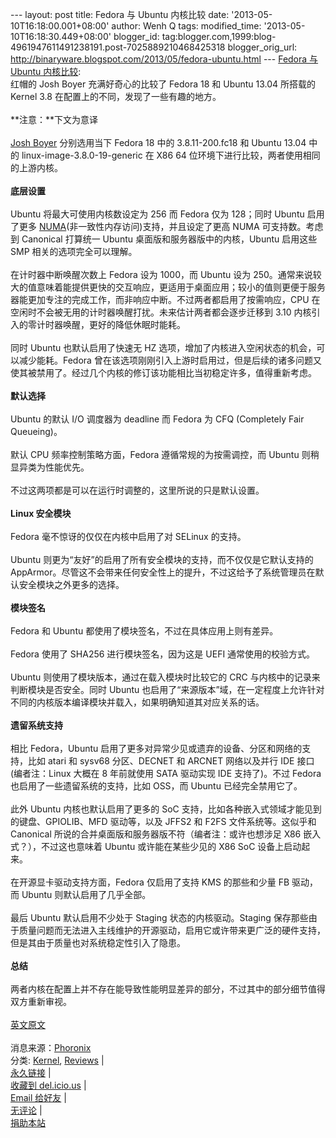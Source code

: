 --- layout: post title: Fedora 与 Ubuntu 内核比较 date:
'2013-05-10T16:18:00.001+08:00' author: Wenh Q tags: modified\_time:
'2013-05-10T16:18:30.449+08:00' blogger\_id:
tag:blogger.com,1999:blog-4961947611491238191.post-7025889210468425318
blogger\_orig\_url:
http://binaryware.blogspot.com/2013/05/fedora-ubuntu.html --- [Fedora 与
Ubuntu
内核比较](http://linuxtoy.org/archives/compare-kernel-between-fedora-and-ubuntu.html):\
红帽的 Josh Boyer 充满好奇心的比较了 Fedora 18 和 Ubuntu 13.04 所搭载的
Kernel 3.8 在配置上的不同，发现了一些有趣的地方。\
\
**注意：**下文为意译\
\
[Josh Boyer](http://jwboyer.livejournal.com/) 分别选用当下 Fedora 18
中的 3.8.11-200.fc18 和 Ubuntu 13.04 中的 linux-image-3.8.0-19-generic
在 X86 64 位环境下进行比较，两者使用相同的上游内核。\
\
**底层设置**\
\
Ubuntu 将最大可使用内核数设定为 256 而 Fedora 仅为 128；同时 Ubuntu
启用了更多
[NUMA](https://en.wikipedia.org/wiki/Non-Uniform_Memory_Access)(非一致性内存访问)支持，并且设定了更高
NUMA 可支持数。考虑到 Canonical 打算统一 Ubuntu
桌面版和服务器版中的内核，Ubuntu 启用这些 SMP 相关的选项完全可以理解。\
\
在计时器中断唤醒次数上 Fedora 设为 1000，而 Ubuntu 设为
250。通常来说较大的值意味着能提供更快的交互响应，更适用于桌面应用；较小的值则更便于服务器能更加专注的完成工作，而非响应中断。不过两者都启用了按需响应，CPU
在空闲时不会被无用的计时器唤醒打扰。未来估计两者都会逐步迁移到 3.10
内核引入的零计时器唤醒，更好的降低休眠时能耗。\
\
同时 Ubuntu 也默认启用了快速无 HZ
选项，增加了内核进入空闲状态的机会，可以减少能耗。Fedora
曾在该选项刚刚引入上游时启用过，但是后续的诸多问题又使其被禁用了。经过几个内核的修订该功能相比当初稳定许多，值得重新考虑。\
\
**默认选择**\
\
Ubuntu 的默认 I/O 调度器为 deadline 而 Fedora 为 CFQ (Completely Fair
Queueing)。\
\
默认 CPU 频率控制策略方面，Fedora 遵循常规的为按需调控，而 Ubuntu
则稍显异类为性能优先。\
\
不过这两项都是可以在运行时调整的，这里所说的只是默认设置。\
\
**Linux 安全模块**\
\
Fedora 毫不惊讶的仅仅在内核中启用了对 SELinux 的支持。\
\
Ubuntu 则更为“友好”的启用了所有安全模块的支持，而不仅仅是它默认支持的
AppArmor。尽管这不会带来任何安全性上的提升，不过这给予了系统管理员在默认安全模块之外更多的选择。\
\
**模块签名**\
\
Fedora 和 Ubuntu 都使用了模块签名，不过在具体应用上则有差异。\
\
Fedora 使用了 SHA256 进行模块签名，因为这是 UEFI 通常使用的校验方式。\
\
Ubuntu 则使用了模块版本，通过在载入模块时比较它的 CRC
与内核中的记录来判断模块是否安全。同时 Ubuntu
也启用了“来源版本”域，在一定程度上允许针对不同的内核版本编译模块并载入，如果明确知道其对应关系的话。\
\
**遗留系统支持**\
\
相比 Fedora，Ubuntu
启用了更多对异常少见或遗弃的设备、分区和网络的支持，比如 atari 和 sysv68
分区、DECNET 和 ARCNET 网络以及并行 IDE 接口(编者注：Linux 大概在 8
年前就使用 SATA 驱动实现 IDE 支持了)。不过 Fedora
也启用了一些遗留系统的支持，比如 OSS，而 Ubuntu 已经完全禁用它了。\
\
此外 Ubuntu 内核也默认启用了更多的 SoC
支持，比如各种嵌入式领域才能见到的键盘、GPIOLIB、MFD 驱动等，以及 JFFS2
和 F2FS 文件系统等。这似乎和 Canonical
所说的合并桌面版和服务器版不符（编者注：或许也想涉足 X86
嵌入式？），不过这也意味着 Ubuntu 或许能在某些少见的 X86 SoC
设备上启动起来。\
\
在开源显卡驱动支持方面，Fedora 仅启用了支持 KMS 的那些和少量 FB 驱动，而
Ubuntu 则默认启用了几乎全部。\
\
最后 Ubuntu 默认启用不少处于 Staging 状态的内核驱动。Staging
保存那些由于质量问题而无法进入主线维护的开源驱动，启用它或许带来更广泛的硬件支持，但是其由于质量也对系统稳定性引入了隐患。\
\
**总结**\
\
两者内核在配置上并不存在能导致性能明显差异的部分，不过其中的部分细节值得双方重新审视。\
\
[英文原文](http://jwboyer.livejournal.com/47022.html)\
\
消息来源：[Phoronix](http://www.phoronix.com/scan.php?page=news_item&px=MTM2OTE)\
分类:
[Kernel](http://linuxtoy.org/category/apps/kernel-apps "查看 Kernel 中的全部文章"),
[Reviews](http://linuxtoy.org/category/reviews "查看 Reviews 中的全部文章")
|\
[永久链接](http://linuxtoy.org/archives/compare-kernel-between-fedora-and-ubuntu.html)
|\
[收藏到
del.icio.us](http://delicious.com/save?url=http://linuxtoy.org/archives/compare-kernel-between-fedora-and-ubuntu.html&title=Fedora%20%E4%B8%8E%20Ubuntu%20%E5%86%85%E6%A0%B8%E6%AF%94%E8%BE%83)
|\
[Email
给好友](mailto:?Subject=Check+This+Out&body=I+think+you'll+like+this:+http://linuxtoy.org/archives/compare-kernel-between-fedora-and-ubuntu.html)
|\
[无评论](http://linuxtoy.org/archives/compare-kernel-between-fedora-and-ubuntu.html#comments)
|\
[捐助本站](http://linuxtoy.org/faq/donate)
